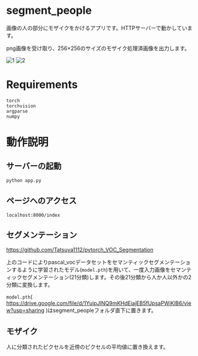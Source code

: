 # segment_people

画像の人の部分にモザイクをかけるアプリです。HTTPサーバーで動かしています。

png画像を受け取り、256×256のサイズのモザイク処理済画像を出力します。

![1](https://user-images.githubusercontent.com/45190789/84501767-0db12e00-acf2-11ea-992b-b8dacf15a7df.jpg)
![2](https://user-images.githubusercontent.com/45190789/84501774-10ac1e80-acf2-11ea-84b6-327ea56d6613.jpg)

# Requirements

```
torch
torchvision
argparse
numpy
```

# 動作説明

## サーバーの起動
```python
python app.py
```

## ページへのアクセス
```
localhost:8000/index
```

## セグメンテーション

https://github.com/Tatsuya1112/pytorch_VOC_Segmentation

上のコードによりpascal_vocデータセットをセマンティックセグメンテーションするように学習されたモデル(``model.pth``)を用いて、一度入力画像をセマンティックセグメンテーション(21分類)します。その後21分類から人か人以外かの2分類に変換します。

``model.pth``( https://drive.google.com/file/d/1YuipJlNQ9mKHdEiajEB5fUpsaPWiKlB6/view?usp=sharing )はsegment_peopleフォルダ直下に置きます。

## モザイク
人に分類されたピクセルを近傍のピクセルの平均値に置き換えます。
